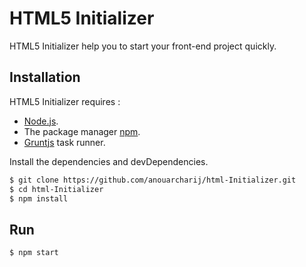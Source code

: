 # HTML5 Initializer

HTML5 Initializer help you to start your front-end project quickly.

## Installation
HTML5 Initializer requires :
* [Node.js](https://nodejs.org/en/).
* The package manager [npm](https://www.npmjs.com/).
* [Gruntjs](https://gruntjs.com) task runner.

Install the dependencies and devDependencies.

```sh
$ git clone https://github.com/anouarcharij/html-Initializer.git
$ cd html-Initializer
$ npm install
```

## Run

```sh
$ npm start
```

